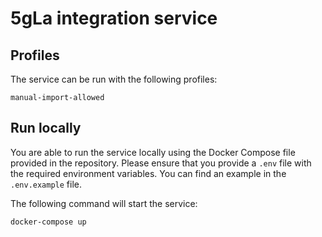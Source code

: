 # 5gLa integration service

## Profiles

The service can be run with the following profiles:

```
manual-import-allowed
```

## Run locally

You are able to run the service locally using the Docker Compose file provided in the repository. 
Please ensure that you provide a `.env` file with the required environment variables. 
You can find an example in the `.env.example` file.

The following command will start the service:

```
docker-compose up
```